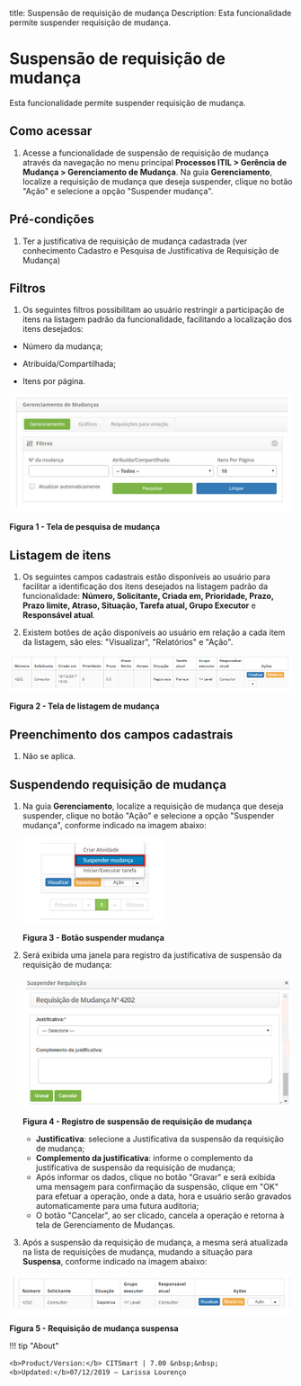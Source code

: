 title: Suspensão de requisição de mudança
Description: Esta funcionalidade permite suspender requisição de mudança.
# Suspensão de requisição de mudança

Esta funcionalidade permite suspender requisição de mudança.

Como acessar
--------------

1. Acesse a funcionalidade de suspensão de requisição de mudança através da navegação no menu principal
**Processos ITIL > Gerência de Mudança > Gerenciamento de Mudança**. Na guia **Gerenciamento**, localize a requisição de
mudança que deseja suspender, clique no botão "Ação" e selecione a opção "Suspender mudança".

Pré-condições
---------------

1. Ter a justificativa de requisição de mudança cadastrada (ver conhecimento 
Cadastro e Pesquisa de Justificativa de Requisição de Mudança)

Filtros
----------

1. Os seguintes filtros possibilitam ao usuário restringir a participação de itens na listagem padrão da funcionalidade, 
facilitando a localização dos itens desejados:

- Número da mudança;

- Atribuída/Compartilhada;

- Itens por página.

![Pesquisa](images/susp-mud.img1.png)

**Figura 1 - Tela de pesquisa de mudança**

Listagem de itens
-------------------

1. Os seguintes campos cadastrais estão disponíveis ao usuário para facilitar a identificação dos itens desejados na
listagem padrão da funcionalidade: **Número, Solicitante, Criada em, Prioridade, Prazo, Prazo limite, Atraso, Situação,
Tarefa atual, Grupo Executor** e **Responsável atual**.

2. Existem botões de ação disponíveis ao usuário em relação a cada item da listagem, são eles: "Visualizar", "Relatórios" 
e "Ação".

![Listagem](images/susp-mud.img2.png)

**Figura 2 - Tela de listagem de mudança**

Preenchimento dos campos cadastrais
------------------------------------

1. Não se aplica.

Suspendendo requisição de mudança
-----------------------------------

1. Na guia **Gerenciamento**, localize a requisição de mudança que deseja suspender, clique no botão "Ação" e selecione a opção
"Suspender mudança", conforme indicado na imagem abaixo:

    ![Botão](images/susp-mud.img3.png)
    
    **Figura 3 - Botão suspender mudança**
    
2. Será exibida uma janela para registro da justificativa de suspensão da requisição de mudança:

    ![Suspensão](images/susp-mud.img4.png)
    
    **Figura 4 - Registro de suspensão de requisição de mudança**
    
    - **Justificativa**: selecione a Justificativa da suspensão da requisição de mudança;
    - **Complemento da justificativa**: informe o complemento da justificativa de suspensão da requisição de mudança;
    - Após informar os dados, clique no botão "Gravar" e será exibida uma mensagem para confirmação da suspensão, clique em "OK" 
    para efetuar a operação, onde a data, hora e usuário serão gravados automaticamente para uma futura auditoria;
    - O botão "Cancelar", ao ser clicado, cancela a operação e retorna à tela de Gerenciamento de Mudanças.
    
3. Após a suspensão da requisição de mudança, a mesma será atualizada na lista de requisições de mudança, mudando a
situação para **Suspensa**, conforme indicado na imagem abaixo:

![Suspensa](images/susp-mud.img5.png)

**Figura 5 - Requisição de mudança suspensa**

!!! tip "About"

    <b>Product/Version:</b> CITSmart | 7.00 &nbsp;&nbsp;
    <b>Updated:</b>07/12/2019 – Larissa Lourenço
